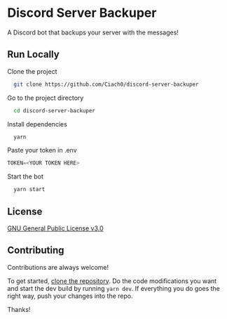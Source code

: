 
# Discord Server Backuper

A Discord bot that backups your server with the messages!


## <a name="run"> Run Locally

Clone the project

```bash
  git clone https://github.com/Ciach0/discord-server-backuper
```

Go to the project directory

```bash
  cd discord-server-backuper
```

Install dependencies

```bash
  yarn
```

Paste your token in .env
```py
TOKEN=<YOUR TOKEN HERE>
```

Start the bot

```bash
  yarn start
```


## License

[GNU General Public License v3.0](https://choosealicense.com/licenses/gpl-3.0/)


## Contributing

Contributions are always welcome!

To get started, [clone the repository](#run). Do the code modifications you want and start the dev build by running `yarn dev`. If everything you do goes the right way, push your changes into the repo.

Thanks!
